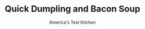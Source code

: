 ---
layout: ../../layouts/MarkdownPostLayout.astro
title: Quick Dumpling and Bacon Soup
author: America's Test Kitchen
pubDate: 2023-03-15
description: "A quick weeknight soup thats no slouch when it comes to smoky, meaty flavor."
image_url: https://res.cloudinary.com/hksqkdlah/image/upload/ar_1:1,c_fill,dpr_2.0,f_auto,fl_lossy.progressive.strip_profile,g_faces:auto,q_auto:low,w_344/10937_sfs-quick-asian-style-dumpling-soup-020
tags: ["Main Courses","Pork","Weeknight","Soups","30-Minute Suppers"]
calories: 
protein: 
carbohydrates: 
fats: 
fiber: 
ingredients: ["4 slices, bacon, cut into 1/2-inch pieces","3 , scallions, white and green parts separated, sliced thin on bias","2 teaspoons, grated fresh ginger","1/4 teaspoon, red pepper flakes","4 ounces, shiitake mushrooms, stemmed and sliced thin","6 cups, chicken broth","2 (8-ounce) bags, frozen Asian-style dumplings or potstickers","2 tablespoons, fish sauce","2 tablespoons, lime juice"]
serves: 
time: "30 minutes"
instructions: ["Cook bacon in large saucepan over medium heat until crisp, 6 to 8 minutes. Using slotted spoon, transfer bacon to paper towel–lined plate. Pour off all but 2 tablespoons fat from pan and return pan to medium heat. Add scallion whites, ginger, and pepper flakes and cook until scallion whites have softened, about 2 minutes. Add mushrooms and cook until beginning to brown, about 5 minutes.","Add broth and bring to boil. Add dumplings and simmer over medium-low heat until dumplings are cooked through, 10 to 15 minutes. Remove from heat and stir in fish sauce and lime juice. Serve, sprinkled with scallion greens and bacon."]
nutrition: ["null calories"]
notes: "If you don’t have enough fat in the pan after cooking the bacon, add enough vegetable oil to measure 2 tablespoons."
---